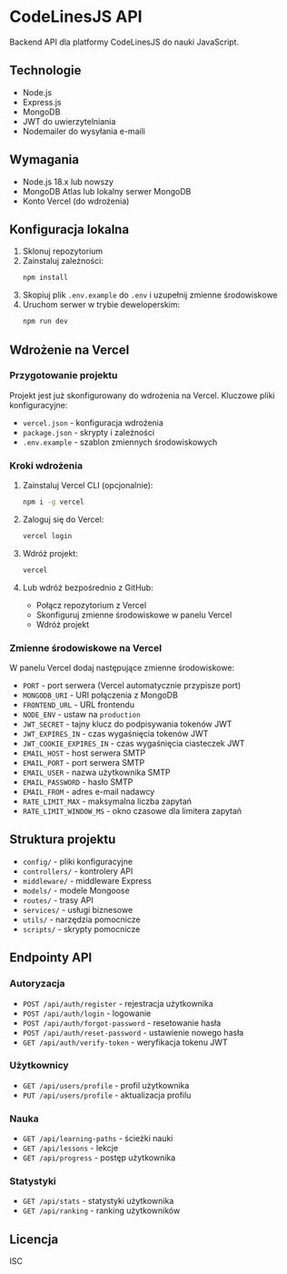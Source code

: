 # CodeLinesJS API

Backend API dla platformy CodeLinesJS do nauki JavaScript.

## Technologie

- Node.js
- Express.js
- MongoDB
- JWT do uwierzytelniania
- Nodemailer do wysyłania e-maili

## Wymagania

- Node.js 18.x lub nowszy
- MongoDB Atlas lub lokalny serwer MongoDB
- Konto Vercel (do wdrożenia)

## Konfiguracja lokalna

1. Sklonuj repozytorium
2. Zainstaluj zależności:
   ```bash
   npm install
   ```
3. Skopiuj plik `.env.example` do `.env` i uzupełnij zmienne środowiskowe
4. Uruchom serwer w trybie deweloperskim:
   ```bash
   npm run dev
   ```

## Wdrożenie na Vercel

### Przygotowanie projektu

Projekt jest już skonfigurowany do wdrożenia na Vercel. Kluczowe pliki konfiguracyjne:

- `vercel.json` - konfiguracja wdrożenia
- `package.json` - skrypty i zależności
- `.env.example` - szablon zmiennych środowiskowych

### Kroki wdrożenia

1. Zainstaluj Vercel CLI (opcjonalnie):
   ```bash
   npm i -g vercel
   ```

2. Zaloguj się do Vercel:
   ```bash
   vercel login
   ```

3. Wdróż projekt:
   ```bash
   vercel
   ```

4. Lub wdróż bezpośrednio z GitHub:
   - Połącz repozytorium z Vercel
   - Skonfiguruj zmienne środowiskowe w panelu Vercel
   - Wdróż projekt

### Zmienne środowiskowe na Vercel

W panelu Vercel dodaj następujące zmienne środowiskowe:

- `PORT` - port serwera (Vercel automatycznie przypisze port)
- `MONGODB_URI` - URI połączenia z MongoDB
- `FRONTEND_URL` - URL frontendu
- `NODE_ENV` - ustaw na `production`
- `JWT_SECRET` - tajny klucz do podpisywania tokenów JWT
- `JWT_EXPIRES_IN` - czas wygaśnięcia tokenów JWT
- `JWT_COOKIE_EXPIRES_IN` - czas wygaśnięcia ciasteczek JWT
- `EMAIL_HOST` - host serwera SMTP
- `EMAIL_PORT` - port serwera SMTP
- `EMAIL_USER` - nazwa użytkownika SMTP
- `EMAIL_PASSWORD` - hasło SMTP
- `EMAIL_FROM` - adres e-mail nadawcy
- `RATE_LIMIT_MAX` - maksymalna liczba zapytań
- `RATE_LIMIT_WINDOW_MS` - okno czasowe dla limitera zapytań

## Struktura projektu

- `config/` - pliki konfiguracyjne
- `controllers/` - kontrolery API
- `middleware/` - middleware Express
- `models/` - modele Mongoose
- `routes/` - trasy API
- `services/` - usługi biznesowe
- `utils/` - narzędzia pomocnicze
- `scripts/` - skrypty pomocnicze

## Endpointy API

### Autoryzacja
- `POST /api/auth/register` - rejestracja użytkownika
- `POST /api/auth/login` - logowanie
- `POST /api/auth/forgot-password` - resetowanie hasła
- `POST /api/auth/reset-password` - ustawienie nowego hasła
- `GET /api/auth/verify-token` - weryfikacja tokenu JWT

### Użytkownicy
- `GET /api/users/profile` - profil użytkownika
- `PUT /api/users/profile` - aktualizacja profilu

### Nauka
- `GET /api/learning-paths` - ścieżki nauki
- `GET /api/lessons` - lekcje
- `GET /api/progress` - postęp użytkownika

### Statystyki
- `GET /api/stats` - statystyki użytkownika
- `GET /api/ranking` - ranking użytkowników

## Licencja

ISC 